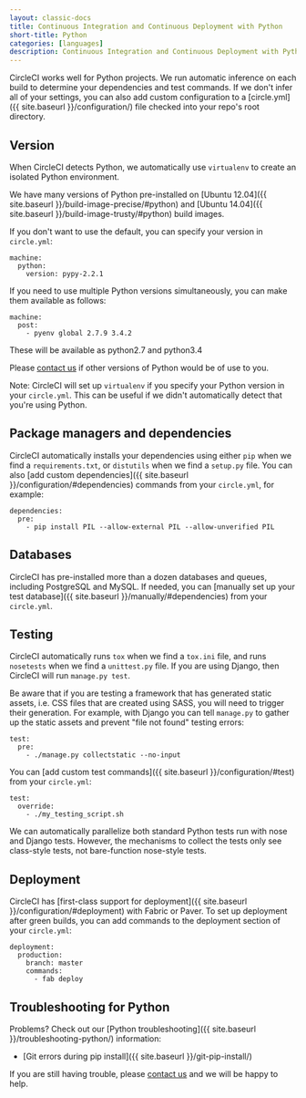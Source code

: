 ```yaml
---
layout: classic-docs
title: Continuous Integration and Continuous Deployment with Python
short-title: Python
categories: [languages]
description: Continuous Integration and Continuous Deployment with Python
---
```


CircleCI works well for Python projects. We run automatic inference on each
build to determine your dependencies and test commands. If we don't infer all
of your settings, you can also add custom configuration to a
[circle.yml]({{ site.baseurl }}/configuration/) file checked into your repo's root directory.

## Version

When CircleCI detects Python, we automatically use `virtualenv` to create an isolated Python environment.

We have many versions of Python pre-installed on [Ubuntu 12.04]({{ site.baseurl }}/build-image-precise/#python) and [Ubuntu 14.04]({{ site.baseurl }}/build-image-trusty/#python) build images.

If you don't want to use the default, you can specify your version in `circle.yml`:

```
machine:
  python:
    version: pypy-2.2.1
```

If you need to use multiple Python versions simultaneously, you can make them available as follows:

```
machine:
  post:
    - pyenv global 2.7.9 3.4.2
```
These will be available as python2.7 and python3.4

Please [contact us](mailto:support@circleci.com) if other versions of Python
would be of use to you.

<span class='label label-info'>Note:</span>
CircleCI will set up `virtualenv` if you specify your Python version in your `circle.yml`.
This can be useful if we didn't automatically detect that you're using Python.

## Package managers and dependencies

CircleCI automatically installs your dependencies using either `pip` when we find
a `requirements.txt`, or `distutils` when we find a `setup.py` file. You can
also [add custom dependencies]({{ site.baseurl }}/configuration/#dependencies) commands from
your `circle.yml`, for example:

```
dependencies:
  pre:
    - pip install PIL --allow-external PIL --allow-unverified PIL
```

## Databases

CircleCI has pre-installed more than a dozen databases and queues, including PostgreSQL and
MySQL. If needed, you can
[manually set up your test database]({{ site.baseurl }}/manually/#dependencies) from your
`circle.yml`.

## Testing

CircleCI automatically runs `tox` when we find a `tox.ini` file, and runs
`nosetests` when we find a `unittest.py` file. If you are using Django, then
CircleCI will run `manage.py test`.

Be aware that if you are testing a framework that has generated static assets, i.e. CSS files
that are created using SASS, you will need to trigger their generation. For example, with Django
you can tell `manage.py` to gather up the static assets and prevent "file not found" testing errors:

```
test:
  pre:
    - ./manage.py collectstatic --no-input
```

You can [add custom test commands]({{ site.baseurl }}/configuration/#test) from your `circle.yml`:

```
test:
  override:
    - ./my_testing_script.sh
```

We can automatically parallelize both standard Python tests run with nose and
Django tests. However, the mechanisms to collect the tests only see class-style
tests, not bare-function nose-style tests.

## Deployment

CircleCI has [first-class support for deployment]({{ site.baseurl }}/configuration/#deployment)
with Fabric or Paver. To set up deployment after green builds, you can add
commands to the deployment section of your `circle.yml`:

```
deployment:
  production:
    branch: master
    commands:
      - fab deploy
```

## Troubleshooting for Python

Problems? Check out our [Python troubleshooting]({{ site.baseurl }}/troubleshooting-python/)
information:

* [Git errors during pip install]({{ site.baseurl }}/git-pip-install/)

If you are still having trouble, please [contact us](mailto:support@circleci.com)
and we will be happy to help.
